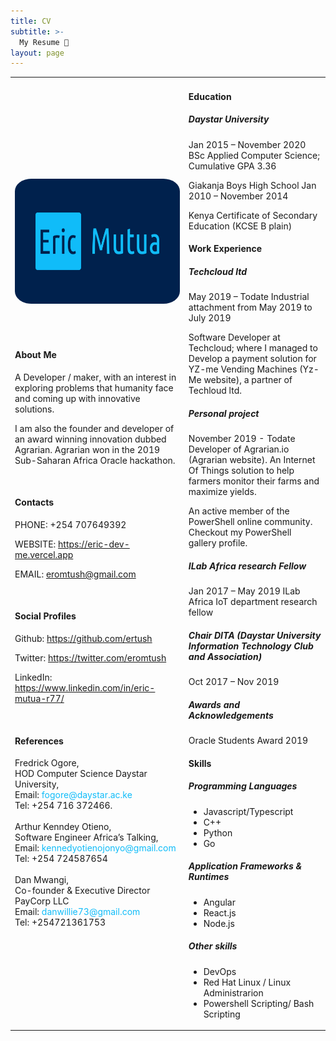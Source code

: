 ```yaml
---
title: CV
subtitle: >-
  My Resume 📃
layout: page
---
```


<div class="responsive-table">
  <table >
      <tr>
        <td style="border: none">
      <img 
      src="https://raw.githubusercontent.com/ertush/eric-dev-me/main/static/images/favicon.svg" 
      type="image/svg+xml"
      width="400px"
      height="200px"
      style="border-radius: 10%; margin-bottom: 50px"
      />
        <h4 class="header-4">About Me</h4>
        <p>
A Developer / maker, with an interest in exploring problems that humanity face and coming up with innovative solutions.

I am also the founder and developer of an award winning innovation dubbed Agrarian. Agrarian won in the 2019 Sub-Saharan Africa Oracle hackathon.

</p>
    <br>
    <h4 class="header-4">Contacts</h4>
<p>
    PHONE:
+254 707649392

WEBSITE: https://eric-dev-me.vercel.app

EMAIL: eromtush@gmail.com
</p>
<br>
<h4 class="header-4">Social Profiles</h4>

<p>

Github: https://github.com/ertush

Twitter: https://twitter.com/eromtush

LinkedIn: https://www.linkedin.com/in/eric-mutua-r77/


</p>
 <br>
<h4 class="header-4">References
</h4>
<div style="display: block">
Fredrick Ogore,<br>
HOD Computer Science Daystar University,<br>
Email:  <span style="color:#10bcf9">fogore@daystar.ac.ke</span><br>
Tel: +254 716 372466.<br>
</div>
<br>
<div style="display: block">
Arthur Kenndey Otieno,<br>
Software Engineer Africa’s Talking,<br>
Email: <span style="color:#10bcf9">kennedyotienojonyo@gmail.com</span><br>
Tel: +254 724587654<br>
</div>
<br>
<div style="display: block">
Dan Mwangi,<br>
Co-founder & Executive Director  PayCorp LLC<br>
Email: <span style="color: #10bcf9 ">danwillie73@gmail.com</span><br>
Tel: +254721361753<br>
</div>
        </td>
        <td style="border: none">
        <h4 class="header-4">Education</h4>
<h5 class="header-5">Daystar University</h5>
Jan 2015 – November 2020
BSc Applied Computer Science; Cumulative GPA 3.36

Giakanja Boys High School
Jan 2010 – November 2014

Kenya Certificate of Secondary Education (KCSE B plain)

<h4 class="header-4">Work Experience
</h4>
<h5 class="header-5">Techcloud ltd</h5>May 2019 – Todate
Industrial attachment from May 2019 to July 2019

Software Developer at Techcloud; where I managed to Develop a payment solution for YZ-me Vending Machines (Yz-Me website), a partner of Techloud ltd.

<h5 class="header-5">Personal project</h5>November 2019 - Todate
Developer of Agrarian.io (Agrarian website). An Internet Of Things solution to help farmers monitor their farms and maximize yields.

An active member of the PowerShell online community.
Checkout my PowerShell gallery profile.

<h5 class="header-5">ILab Africa research Fellow</h5>Jan 2017 – May 2019
ILab Africa IoT department research fellow

<h5 class="header-5">Chair DITA (Daystar University Information Technology Club and Association)</h5> 
Oct 2017 – Nov 2019

<h5 class="header-5">Awards and Acknowledgements</h5>
Oracle Students Award 2019

<h4 class="header-4">Skills</h4>
<h5 class="header-5">Programming Languages</h5>

- Javascript/Typescript
- C++
- Python
-	Go

<h5 class="header-5">Application Frameworks & Runtimes</h5>

-	Angular
-	React.js
-	Node.js

<h5 class="header-5">Other skills</h5>

-	DevOps
-	Red Hat Linux / Linux Administrarion
-	Powershell Scripting/ Bash Scripting
        </td>
      </tr>
    </tbody>
  </table>
</div>